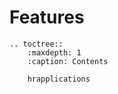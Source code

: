# Features

```eval_rst
.. toctree::
    :maxdepth: 1
    :caption: Contents

    hrapplications
```
